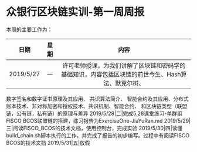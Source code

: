 # 众银行区块链实训-第一周周报
本周的主要工作为：

日期|     星期     | 内容
:-:|:---:|:-:
2019/5/27|一|许可老师授课，为我们讲解了区块链和密码学的基础知识，内容包括区块链的前世今生、Hash算法、默克尔树、
数字签名和数字证书原理及其应用、
共识算法简介、
智能合约及其应用、分布式账本技术、非对称加密和授权技术、共识机制、智能合约、
和区块链类型（联盟链，公有链，私有链）的原理与差异
2019/5/28|二|完成5.28课堂练习-单群组FISCO BCOS联盟链的搭建，练习报告为ExerciseOne-JiaYuRan.md
2019/5/29|三|阅读FISCO_BCOS的技术文档，使用控制台，完成实验
2019/5/30|四|读懂build_chain.sh脚本执行的工作，并完成了报告的初步编写。过程中有阅读FISCO BCOS的技术文档
2019/5/31|五|放假



